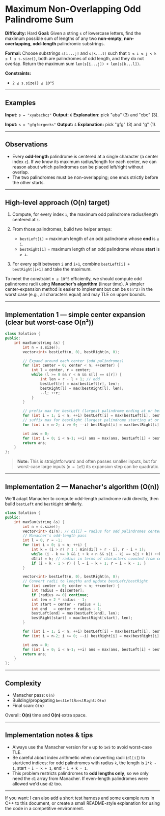 # Maximum Non-Overlapping Odd Palindrome Sum

**Difficulty:** Hard
**Goal:** Given a string `s` of lowercase letters, find the maximum possible sum of lengths of any two **non-empty**, **non-overlapping**, **odd-length** palindromic substrings.

**Formal:** Choose substrings `s[i...j]` and `s[k...l]` such that `1 ≤ i ≤ j < k ≤ l ≤ s.size()`, both are palindromes of odd length, and they do not overlap. Return the maximum sum `len(s[i...j]) + len(s[k...l])`.

**Constraints:**

* `2 ≤ s.size() ≤ 10^5`

---

## Examples

**Input:** `s = "xyabacbcz"`
**Output:** `6`
**Explanation:** pick "aba" (3) and "cbc" (3).

**Input:** `s = "gfgforgeeks"`
**Output:** `4`
**Explanation:** pick "gfg" (3) and "g" (1).

---

## Observations

* Every **odd-length** palindrome is centered at a single character (a center index `c`). If we know its maximum radius/length for each center, we can reason about which palindromes can be placed left/right without overlap.
* The two palindromes must be non-overlapping; one ends strictly before the other starts.

---

## High-level approach (O(n) target)

1. Compute, for every index `i`, the maximum odd palindrome radius/length centered at `i`.
2. From those palindromes, build two helper arrays:

   * `bestLeft[i]` = maximum length of an odd palindrome whose **end** is `≤ i`.
   * `bestRight[i]` = maximum length of an odd palindrome whose **start** is `≥ i`.
3. For every split between `i` and `i+1`, combine `bestLeft[i] + bestRight[i+1]` and take the maximum.

To meet the constraint `n ≤ 10^5` efficiently, we should compute odd palindrome radii using **Manacher's algorithm** (linear time). A simpler center-expansion method is easier to implement but can be `O(n^2)` in the worst case (e.g., all characters equal) and may TLE on upper bounds.

---

## Implementation 1 — simple center expansion (clear but worst-case O(n²))

```cpp
class Solution {
public:
    int maxSum(string &s) {
        int n = s.size();
        vector<int> bestLeft(n, 0), bestRight(n, 0);

        // Expand around each center (odd palindromes)
        for (int center = 0; center < n; ++center) {
            int l = center, r = center;
            while (l >= 0 && r < n && s[l] == s[r]) {
                int len = r - l + 1; // odd
                bestLeft[r] = max(bestLeft[r], len);
                bestRight[l] = max(bestRight[l], len);
                --l; ++r;
            }
        }

        // prefix max for bestLeft (largest palindrome ending at or before i)
        for (int i = 1; i < n; ++i) bestLeft[i] = max(bestLeft[i], bestLeft[i-1]);
        // suffix max for bestRight (largest palindrome starting at or after i)
        for (int i = n-2; i >= 0; --i) bestRight[i] = max(bestRight[i], bestRight[i+1]);

        int ans = 0;
        for (int i = 0; i < n-1; ++i) ans = max(ans, bestLeft[i] + bestRight[i+1]);
        return ans;
    }
};
```

> **Note:** This is straightforward and often passes smaller inputs, but for worst-case large inputs (`n = 1e5`) its expansion step can be quadratic.

---

## Implementation 2 — Manacher's algorithm (O(n))

We'll adapt Manacher to compute odd-length palindrome radii directly, then build `bestLeft` and `bestRight` similarly.

```cpp
class Solution {
public:
    int maxSum(string &s) {
        int n = s.size();
        vector<int> d1(n); // d1[i] = radius for odd palindromes centered at i
        // Manacher's odd-length pass
        int l = 0, r = -1;
        for (int i = 0; i < n; ++i) {
            int k = (i > r) ? 1 : min(d1[l + r - i], r - i + 1);
            while (i - k >= 0 && i + k < n && s[i - k] == s[i + k]) ++k;
            d1[i] = k; // radius in terms of characters counted from center (k), length = 2*k - 1
            if (i + k - 1 > r) { l = i - k + 1; r = i + k - 1; }
        }

        vector<int> bestLeft(n, 0), bestRight(n, 0);
        // Convert radii to lengths and update bestLeft/bestRight
        for (int center = 0; center < n; ++center) {
            int radius = d1[center];
            if (radius <= 0) continue;
            int len = 2 * radius - 1;
            int start = center - radius + 1;
            int end   = center + radius - 1;
            bestLeft[end] = max(bestLeft[end], len);
            bestRight[start] = max(bestRight[start], len);
        }

        for (int i = 1; i < n; ++i) bestLeft[i] = max(bestLeft[i], bestLeft[i-1]);
        for (int i = n-2; i >= 0; --i) bestRight[i] = max(bestRight[i], bestRight[i+1]);

        int ans = 0;
        for (int i = 0; i < n-1; ++i) ans = max(ans, bestLeft[i] + bestRight[i+1]);
        return ans;
    }
};
```

---

## Complexity

* Manacher pass: `O(n)`
* Building/propagating `bestLeft`/`bestRight`: `O(n)`
* Final scan: `O(n)`

Overall: **O(n)** time and **O(n)** extra space.

---

## Implementation notes & tips

* Always use the Manacher version for `n` up to `1e5` to avoid worst-case TLE.
* Be careful about index arithmetic when converting radii (`d1[i]`) to start/end indices: for odd palindromes with radius `k`, the length is `2*k - 1`, start = `i - k + 1`, end = `i + k - 1`.
* This problem restricts palindromes to **odd lengths only**, so we only need the `d1` array from Manacher. If even-length palindromes were allowed we'd use `d2` too.

---

If you want: I can also add a short test harness and some example runs in C++ to this document, or create a small README-style explanation for using the code in a competitive environment.
